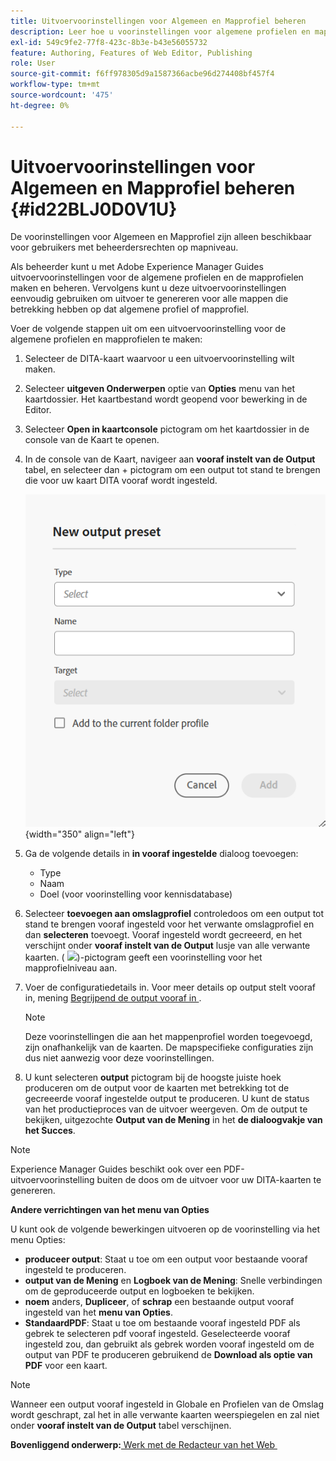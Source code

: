 ```yaml
---
title: Uitvoervoorinstellingen voor Algemeen en Mapprofiel beheren
description: Leer hoe u voorinstellingen voor algemene profielen en mapprofielen als gebruikers met beheerdersrechten in AEM Guides maakt, bewerkt, hernoemt, dupliceert en verwijdert.
exl-id: 549c9fe2-77f8-423c-8b3e-b43e56055732
feature: Authoring, Features of Web Editor, Publishing
role: User
source-git-commit: f6ff978305d9a1587366acbe96d274408bf457f4
workflow-type: tm+mt
source-wordcount: '475'
ht-degree: 0%

---
```


# Uitvoervoorinstellingen voor Algemeen en Mapprofiel beheren {#id22BLJ0D0V1U}

De voorinstellingen voor Algemeen en Mapprofiel zijn alleen beschikbaar voor gebruikers met beheerdersrechten op mapniveau.

Als beheerder kunt u met Adobe Experience Manager Guides uitvoervoorinstellingen voor de algemene profielen en de mapprofielen maken en beheren. Vervolgens kunt u deze uitvoervoorinstellingen eenvoudig gebruiken om uitvoer te genereren voor alle mappen die betrekking hebben op dat algemene profiel of mapprofiel.

Voer de volgende stappen uit om een uitvoervoorinstelling voor de algemene profielen en mapprofielen te maken:

1. Selecteer de DITA-kaart waarvoor u een uitvoervoorinstelling wilt maken.
1. Selecteer **uitgeven Onderwerpen** optie van **Opties** menu van het kaartdossier. Het kaartbestand wordt geopend voor bewerking in de Editor.
1. Selecteer **Open in kaartconsole** pictogram om het kaartdossier in de console van de Kaart te openen.
1. In de console van de Kaart, navigeer aan **vooraf instelt van de Output** tabel, en selecteer dan + pictogram om een output tot stand te brengen die voor uw kaart DITA vooraf wordt ingesteld.

   ![](images/add-global-output-preset.png){width="350" align="left"}

1. Ga de volgende details in **in vooraf ingestelde** dialoog toevoegen:
   - Type
   - Naam
   - Doel \(voor voorinstelling voor kennisdatabase\)
1. Selecteer **toevoegen aan omslagprofiel** controledoos om een output tot stand te brengen vooraf ingesteld voor het verwante omslagprofiel en dan **selecteren** toevoegt. Vooraf ingesteld wordt gecreeerd, en het verschijnt onder **vooraf instelt van de Output** lusje van alle verwante kaarten. \( ![](images/global-preset-icon.svg)\)-pictogram geeft een voorinstelling voor het mapprofielniveau aan.
1. Voer de configuratiedetails in. Voor meer details op output stelt vooraf in, mening [&#x200B; Begrijpend de output vooraf in &#x200B;](./generate-output-understand-presets.md).

   >[!NOTE]
   >
   > Deze voorinstellingen die aan het mappenprofiel worden toegevoegd, zijn onafhankelijk van de kaarten. De mapspecifieke configuraties zijn dus niet aanwezig voor deze voorinstellingen.

1. U kunt selecteren **output** pictogram bij de hoogste juiste hoek produceren om de output voor de kaarten met betrekking tot de gecreeerde vooraf ingestelde output te produceren. U kunt de status van het productieproces van de uitvoer weergeven. Om de output te bekijken, uitgezochte **Output van de Mening** in het **de dialoogvakje van het Succes**.

>[!NOTE]
>
> Experience Manager Guides beschikt ook over een PDF-uitvoervoorinstelling buiten de doos om de uitvoer voor uw DITA-kaarten te genereren.

**Andere verrichtingen van het menu van Opties**

U kunt ook de volgende bewerkingen uitvoeren op de voorinstelling via het menu Opties:

- **produceer output**: Staat u toe om een output voor bestaande vooraf ingesteld te produceren.
- **output van de Mening** en **Logboek van de Mening**: Snelle verbindingen om de geproduceerde output en logboeken te bekijken.
- **noem** anders, **Dupliceer**, of **schrap** een bestaande output vooraf ingesteld van het **menu van Opties**.
- **StandaardPDF**: Staat u toe om bestaande vooraf ingesteld PDF als gebrek te selecteren pdf vooraf ingesteld. Geselecteerde vooraf ingesteld zou, dan gebruikt als gebrek worden vooraf ingesteld om de output van PDF te produceren gebruikend de **Download als optie van PDF** voor een kaart.

>[!NOTE]
>
> Wanneer een output vooraf ingesteld in Globale en Profielen van de Omslag wordt geschrapt, zal het in alle verwante kaarten weerspiegelen en zal niet onder **vooraf instelt van de Output** tabel verschijnen.

**Bovenliggend onderwerp:**&#x200B;[&#x200B; Werk met de Redacteur van het Web &#x200B;](web-editor.md)
